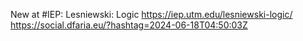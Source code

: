New at #IEP: Lesniewski: Logic https://iep.utm.edu/lesniewski-logic/ https://social.dfaria.eu/?hashtag=2024-06-18T04:50:03Z